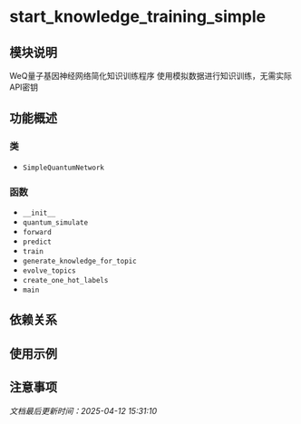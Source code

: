 # start_knowledge_training_simple

## 模块说明
WeQ量子基因神经网络简化知识训练程序
使用模拟数据进行知识训练，无需实际API密钥

## 功能概述

### 类

- `SimpleQuantumNetwork`

### 函数

- `__init__`
- `quantum_simulate`
- `forward`
- `predict`
- `train`
- `generate_knowledge_for_topic`
- `evolve_topics`
- `create_one_hot_labels`
- `main`

## 依赖关系

## 使用示例

## 注意事项

*文档最后更新时间：2025-04-12 15:31:10*